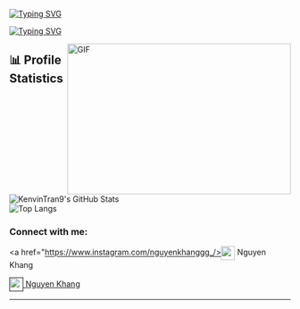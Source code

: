 <a href="https://git.io/typing-svg"><img src="https://readme-typing-svg.herokuapp.com?font=Fira+Code&weight=600&size=30&duration=3000&pause=5000&color=851c73&center=true&vCenter=true&width=1000&lines=Hey+there%2C+I'm+Kenvin+Tran" alt="Typing SVG" /></a>

<a href="https://git.io/typing-svg"><img src="https://readme-typing-svg.herokuapp.com?font=Fira+Code&weight=400&size=25&duration=3000&pause=5000&color=32A8BBFF&center=true&vCenter=true&width=1000&lines=I'm+a+beginner+in+software+engineering+and+excited+to+learn+more" alt="Typing SVG" /></a>

<img align="right" top="500" height="270" width="400" alt="GIF" src="https://github.com/sharif-islam96403/sharif-islam96403/blob/main/CatCode.gif">
  
## 📊 Profile Statistics

 <div>

![KenvinTran9's GitHub Stats](https://github-readme-stats.vercel.app/api?username=KenvinTran9&show_icons=true&theme=tokyonight&rank_icon=percentile)
<br/>
![Top Langs](https://github-readme-stats.vercel.app/api/top-langs/?username=KenvinTran9&layout=compact&theme=tokyonight)
<br>

</div>
 

<h3 align="left">Connect with me:</h3>

<a href="https://www.instagram.com/nguyenkhanggg_/><img align="center" width="25px" src="https://img.icons8.com/?size=100&id=Xy10Jcu1L2Su&format=png&color=000000"> Nguyen Khang</a>

<a href=""><img align="center" width="25px" src="https://img.icons8.com/?size=100&id=qyRpAggnV0zH&format=png&color=000000"> Nguyen Khang</a>

<hr>

